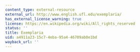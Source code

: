 ```yaml
---
content_type: external-resource
external_url: http://www.english.ufl.edu/exemplaria/
has_external_license_warning: true
license: https://en.wikipedia.org/wiki/All_rights_reserved
status: ''
title: Exemplaria
uid: a4911a23-15c7-4eba-95a4-46709ab0e1bd
wayback_url: ''
---
```

